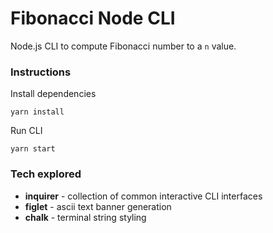 # Fibonacci Node CLI

Node.js CLI to compute Fibonacci number to a `n` value.

### Instructions

Install dependencies

```
yarn install
```

Run CLI

```
yarn start
```

### Tech explored

- **inquirer** - collection of common interactive CLI interfaces
- **figlet** - ascii text banner generation
- **chalk** - terminal string styling 

